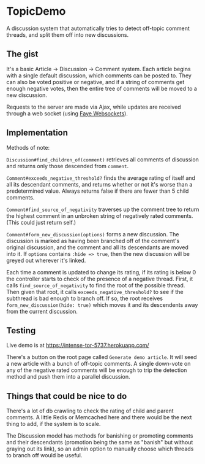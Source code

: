 # TopicDemo

A discussion system that automatically tries to detect off-topic comment threads, and split them off into new discussions.

## The gist

It's a basic Article -> Discussion -> Comment system. Each article begins with a single default discussion, which comments can be posted to. They can also be voted positive or negative, and if a string of comments get enough negative votes, then the entire tree of comments will be moved to a new discussion.

Requests to the server are made via Ajax, while updates are received through a web socket (using [Faye Websockets](https://github.com/faye/faye-websocket-ruby)).

## Implementation

Methods of note:

`Discussion#find_children_of(comment)` retrieves all comments of discussion and returns only those descended from `comment`.

`Comment#exceeds_negative_threshold?` finds the average rating of itself and all its descendant comments, and returns whether or not it's worse than a predetermined value. Always returns false if there are fewer than 5 child comments.

`Comment#find_source_of_negativity` traverses up the comment tree to return the highest comment in an unbroken string of negatively rated comments. (This could just return self.)

`Comment#form_new_discussion(options)` forms a new discussion. The discussion is marked as having been branched off of the comment's original discussion, and the comment and all its descendants are moved into it. If `options` contains `:hide => true`, then the new discussion will be greyed out wherever it's linked.

Each time a comment is updated to change its rating, if its rating is below 0 the controller starts to check of the presence of a negative thread. First, it calls `find_source_of_negativity` to find the root of the possible thread. Then given that root, it calls `exceeds_negative_threshold?` to see if the subthread is bad enough to branch off. If so, the root receives `form_new_discussion(hide: true)` which moves it and its descendents away from the current discussion.

## Testing

Live demo is at https://intense-tor-5737.herokuapp.com/

There's a button on the root page called `Generate demo article`. It will seed a new article with a bunch of off-topic comments. A single down-vote on any of the negative rated comments will be enough to trip the detection method and push them into a parallel discussion.

## Things that could be nice to do

There's a lot of db crawling to check the rating of child and parent comments. A little Redis or Memcached here and there would be the next thing to add, if the system is to scale.

The Discussion model has methods for banishing or promoting comments and their descendants (promotion being the same as "banish" but without graying out its link), so an admin option to manually choose which threads to branch off would be useful.
